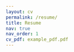 ```yaml
---
layout: cv
permalink: /resume/
title: Resume
nav: true
nav_order: 1
cv_pdf: example_pdf.pdf
---
```

